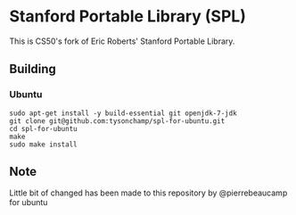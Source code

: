 # Stanford Portable Library (SPL)

This is CS50's fork of Eric Roberts' Stanford Portable Library.

## Building

### Ubuntu

    sudo apt-get install -y build-essential git openjdk-7-jdk
    git clone git@github.com:tysonchamp/spl-for-ubuntu.git
    cd spl-for-ubuntu
    make
    sudo make install

## Note

Little bit of changed has been made to this repository by @pierrebeaucamp for ubuntu
